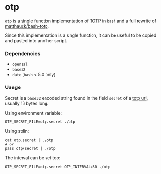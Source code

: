 # otp

`otp` is a single function implementation of [TOTP](https://tools.ietf.org/html/rfc6238)
in `bash` and a full rewrite of [matthauck/bash-totp](https://github.com/matthauck/bash-totp).

Since this implementation is a single function, it can be useful to be copied and pasted
into another script.

### Dependencies

- `openssl`
- `base32`
- `date` (`bash` < 5.0 only)

### Usage

Secret is a `base32` encoded string found in the field `secret` of a [totp url](https://github.com/google/google-authenticator/wiki/Key-Uri-Format),
usually 16 bytes long.

Using environment variable:

    OTP_SECRET_FILE=otp.secret ./otp

Using stdin:

    cat otp.secret | ./otp
    # or
    pass otp/secret | ./otp

The interval can be set too:

    OTP_SECRET_FILE=otp.secret OTP_INTERVAL=30 ./otp
